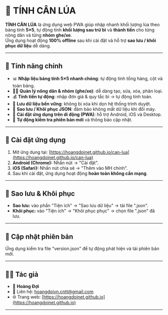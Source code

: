 # 🌾 TÍNH CÂN LÚA

**TÍNH CÂN LÚA** là ứng dụng web PWA giúp nhập nhanh khối lượng lúa theo bảng tính **5×5**, tự động tính **khối lượng sau trừ bì** và **thành tiền** cho từng nông dân và từng **nhóm ghe/xe**.  
Ứng dụng hoạt động **100% offline** sau khi cài đặt và hỗ trợ **sao lưu / khôi phục dữ liệu** dễ dàng.

---

## 🚀 Tính năng chính

- 📊 **Nhập liệu bảng tính 5×5 nhanh chóng**: tự động tính tổng hàng, cột và toàn bảng.
- 👨‍🌾 **Quản lý nông dân & nhóm (ghe/xe)**: dễ dàng tạo, sửa, xóa, phân loại.
- 💰 **Tính tiền tự động**: nhập đơn giá & quy tắc bì → tự động tính toán.
- 💾 **Lưu dữ liệu bền vững**: không bị xóa khi dọn hệ thống trình duyệt.
- 🔐 **Sao lưu / Khôi phục JSON**: đảm bảo không mất dữ liệu khi đổi máy.
- 📱 **Cài đặt ứng dụng trên di động (PWA)**: hỗ trợ Android, iOS và Desktop.
- 🔄 **Tự động kiểm tra phiên bản mới** và thông báo cập nhật.

---

## 📱 Cài đặt ứng dụng

1. Mở ứng dụng tại: [https://hoangdoinet.github.io/can-lua](https://hoangdoinet.github.io/can-lua)
2. **Android (Chrome):** Nhấn nút → "Cài đặt".
3. **iOS (Safari):** Nhấn nút chia sẻ → "Thêm vào MH chính".
4. Sau khi cài đặt, ứng dụng hoạt động **hoàn toàn không cần mạng**.

---

## 💾 Sao lưu & Khôi phục

- **Sao lưu:** vào phần "Tiện ích" → "Sao lưu dữ liệu" → tải file ".json".
- **Khôi phục:** vào "Tiện ích" → "Khôi phục phục" → chọn file ".json" đã lưu.

---

## 🔄 Cập nhật phiên bản

Ứng dụng kiểm tra file "version.json" để tự động phát hiện và tải phiên bản mới.

---

## 👨‍💻 Tác giả

- 👤 **Hoàng Đợi**  
- 📧 Liên hệ: [hoangdoivn.cntt@gmail.com](mailto:hoangdoivn.cntt@gmail.com)  
- 🌐 Trang web: [https://hoangdoinet.github.io](https://hoangdoinet.github.io)

---